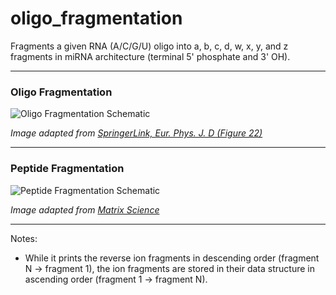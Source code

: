 # oligo_fragmentation

Fragments a given RNA (A/C/G/U) oligo into a, b, c, d, w, x, y, and z fragments in miRNA architecture (terminal 5' phosphate and 3' OH). 

---

### Oligo Fragmentation

![Oligo Fragmentation Schematic](https://github.com/user-attachments/assets/ed8481eb-fc1c-4689-be63-43a91642a46f)

*Image adapted from [SpringerLink, Eur. Phys. J. D (Figure 22)](https://link.springer.com/article/10.1140/epjd/e2011-20616-y)*

---

### Peptide Fragmentation

![Peptide Fragmentation Schematic](https://www.matrixscience.com/images/cleavages.gif)

*Image adapted from [Matrix Science](https://www.matrixscience.com/help/fragmentation_help.html)*

---

Notes:
- While it prints the reverse ion fragments in descending order (fragment N → fragment 1), the ion fragments are stored in their data structure in ascending order (fragment 1 → fragment N).
